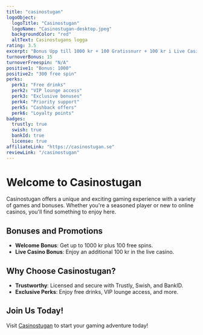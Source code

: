 ```yaml
---
title: "casinostugan"
logoObject:
  logoTitle: "Casinostugan"
  logoName: "Casinostugan-desktop.jpeg"
  backgroundColor: "red"
  altText: Casinostugans logga
rating: 3.5
excerpt: "Bonus Upp till 1000 kr + 100 Gratissnurr + 100 kr i Live Casino"
turnoverBonus: 15
turnoverFreespin: "N/A"
positive1: "Bonus: 1000"
positive2: "300 free spin"
perks:
  perk1: "Free drinks"
  perk2: "VIP lounge access"
  perk3: "Exclusive bonuses"
  perk4: "Priority support"
  perk5: "Cashback offers"
  perk6: "Loyalty points"
badges:
  trustly: true
  swish: true
  bankId: true
  license: true
affiliateLink: "https://casinostugan.se"
reviewLink: "/casinostugan"
---
```

# Welcome to Casinostugan

Casinostugan offers a unique and exciting gaming experience with a variety of games and bonuses. Whether you're a seasoned player or new to online casinos, you'll find something to enjoy here.

## Bonuses and Promotions

- **Welcome Bonus**: Get up to 1000 kr plus 100 free spins.
- **Live Casino Bonus**: Enjoy an additional 100 kr in the live casino.

## Why Choose Casinostugan?

- **Trustworthy**: Licensed and secure with Trustly, Swish, and BankID.
- **Exclusive Perks**: Enjoy free drinks, VIP lounge access, and more.

## Join Us Today!

Visit [Casinostugan](https://casinostugan.se) to start your gaming adventure today!
